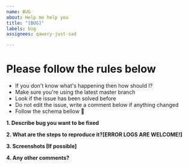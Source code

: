 ```yaml
---
name: BUG
about: Help me help you
title: "[BUG]"
labels: bug
assignees: qawery-just-sad

---
```


# **Please follow the rules below**
- If you don't know what's happening then how should I?
- Make sure you're using the latest master branch
- Look if the issue has been solved before
- Do not edit the issue, write a comment below if anything changed
- Follow the schema bellow 📃

**1. Describe bug  you want to be fixed**

**2. What are the steps to reproduce it?[ERROR LOGS ARE WELCOME!]**

**3. Screenshots [If possible]**

**4. Any other comments?**
